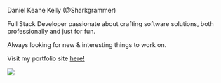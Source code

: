 Daniel Keane Kelly (@Sharkgrammer)

Full Stack Developer passionate about crafting software solutions, both professionally and just for fun.
 
Always looking for new & interesting things to work on.

Visit my portfolio site <a href="https://sharkgrammer.github.io/">here!</a>

<img src="https://sharkgrammer.github.io/Lightweight-GitHub-Stats/data.png" />


